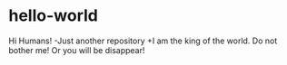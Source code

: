 # hello-world

Hi Humans!
-Just another repository
+I am the king of the world. Do not bother me! Or you will be disappear!
